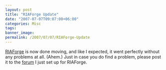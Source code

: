 ```yaml
---
layout: post
title: "RIAForge Update"
date: "2007-07-07T09:07:00+06:00"
categories: Misc 
tags: 
banner_image: 
permalink: /2007/07/07/RIAForge-Update
---
```


<a href="http://www.riaforge.org">RIAForge</a> is now done moving, and like I expected, it went perfectly without any problems at all. (Ahem.) Just in case you do find a problem, please post it to the <a href="http://www.raymondcamden.com/forums/threads.cfm?forumid=A08FB783-FFCD-38AC-4A77C6ECF54BAAE4">forum</a> I just set up for RIAForge.